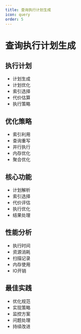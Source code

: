 ```yaml
---
title: 查询执行计划生成
icon: query
order: 5
---
```


# 查询执行计划生成

## 执行计划
- 计划生成
- 计划优化
- 索引选择
- 代价估算
- 执行策略

## 优化策略
- 索引利用
- 查询重写
- 并行执行
- 内存优化
- 聚合优化

## 核心功能
- 计划解析
- 索引选择
- 代价评估
- 执行优化
- 结果处理

## 性能分析
- 执行时间
- 资源消耗
- 扫描记录
- 内存使用
- IO开销

## 最佳实践
- 优化规范
- 实现策略
- 监控方案
- 问题处理
- 持续改进
